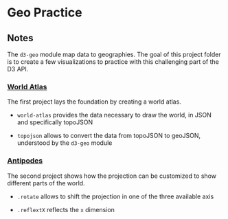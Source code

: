 # Geo Practice

## Notes

The `d3-geo` module map data to geographies. The goal of this project folder is to create a few visualizations to practice with this challenging part of the D3 API.

### [World Atlas](https://codepen.io/borntofrappe/pen/gOxQXRK)

The first project lays the foundation by creating a world atlas.

- `world-atlas` provides the data necessary to draw the world, in JSON and specifically topoJSON

- `topojson` allows to convert the data from topoJSON to geoJSON, understood by the `d3-geo` module

### [Antipodes](https://codepen.io/borntofrappe/pen/eYEbPML)

The second project shows how the projection can be customized to show different parts of the world.

- `.rotate` allows to shift the projection in one of the three available axis

- `.reflextX` reflects the `x` dimension

